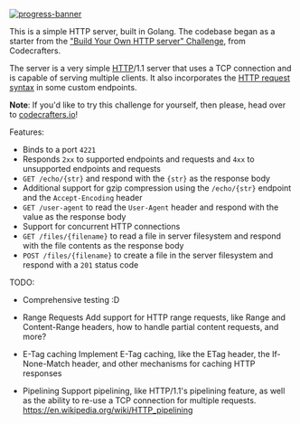 [![progress-banner](https://backend.codecrafters.io/progress/http-server/ffaad628-5f0f-4440-be1f-8a0dffd6b6c9)](https://app.codecrafters.io/users/codecrafters-bot?r=2qF)

This is a simple HTTP server, built in Golang. The codebase began as a starter from the
["Build Your Own HTTP server" Challenge](https://app.codecrafters.io/courses/http-server/overview), from Codecrafters.

The server is a very simple [HTTP](https://en.wikipedia.org/wiki/Hypertext_Transfer_Protocol)/1.1 server that uses a TCP connection and is capable of serving multiple clients. It also incorporates the [HTTP request syntax](https://www.w3.org/Protocols/rfc2616/rfc2616-sec5.html) in some custom endpoints.

**Note**: If you'd like to try this challenge for yourself, then please, head over to [codecrafters.io](https://codecrafters.io)!

Features:

- Binds to a port `4221`
- Responds `2xx` to supported endpoints and requests and `4xx` to unsupported endpoints and requests
- `GET /echo/{str}` and respond with the `{str}` as the response body
- Additional support for gzip compression using the `/echo/{str}` endpoint and the `Accept-Encoding` header
- `GET /user-agent` to read the `User-Agent` header and respond with the value as the response body
- Support for concurrent HTTP connections
- `GET /files/{filename}` to read a file in server filesystem and respond with the file contents as the response body
- `POST /files/{filename}` to create a file in the server filesystem and respond with a `201` status code

TODO:

- Comprehensive testing :D

- Range Requests
  Add support for HTTP range requests, like Range and Content-Range headers, how to handle partial content requests, and more?

- E-Tag caching
  Implement E-Tag caching, like the ETag header, the If-None-Match header, and other mechanisms for caching HTTP responses

- Pipelining
  Support pipelining, like HTTP/1.1's pipelining feature, as well as the ability to re-use a TCP connection for multiple requests.
  https://en.wikipedia.org/wiki/HTTP_pipelining
